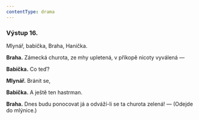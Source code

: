 ```yaml
---
contentType: drama
---
```


### Výstup 16.

Mlynář, babička, Braha, Hanička.

**Braha.** Zámecká churota, ze mhy upletená, v příkopě nicoty vyválená — 

**Babička.** Co teď? 

**Mlynář.** Bránit se,

**Babička.** A ještě ten hastrman. 

**Braha.** Dnes budu ponocovat já a odváží-li se ta churota zelená! — (Odejde do mlýnice.)
